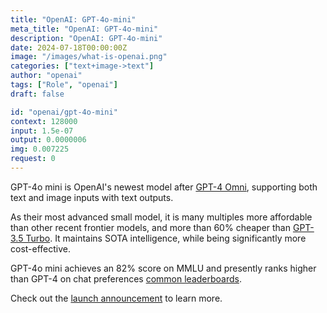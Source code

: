 ```yaml
---
title: "OpenAI: GPT-4o-mini"
meta_title: "OpenAI: GPT-4o-mini"
description: "OpenAI: GPT-4o-mini"
date: 2024-07-18T00:00:00Z
image: "/images/what-is-openai.png"
categories: ["text+image->text"]
author: "openai"
tags: ["Role", "openai"]
draft: false

id: "openai/gpt-4o-mini"
context: 128000
input: 1.5e-07
output: 0.0000006
img: 0.007225
request: 0
---
```


GPT-4o mini is OpenAI's newest model after [GPT-4 Omni](/openai/gpt-4o), supporting both text and image inputs with text outputs.

As their most advanced small model, it is many multiples more affordable than other recent frontier models, and more than 60% cheaper than [GPT-3.5 Turbo](/openai/gpt-3.5-turbo). It maintains SOTA intelligence, while being significantly more cost-effective.

GPT-4o mini achieves an 82% score on MMLU and presently ranks higher than GPT-4 on chat preferences [common leaderboards](https://arena.lmsys.org/).

Check out the [launch announcement](https://openai.com/index/gpt-4o-mini-advancing-cost-efficient-intelligence/) to learn more.


